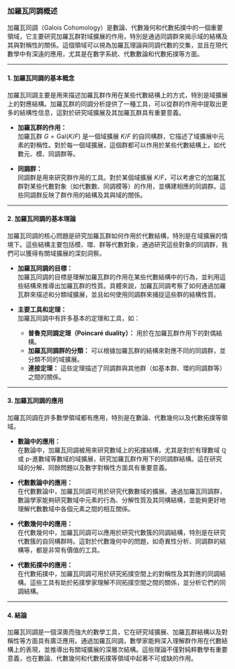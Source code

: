 ### **加羅瓦同調概述**

加羅瓦同調（Galois Cohomology）是數論、代數幾何和代數拓撲中的一個重要領域，它主要研究加羅瓦群對域擴展的作用，特別是通過同調群來揭示域的結構及其與對稱性的關係。這個領域可以視為加羅瓦理論與同調代數的交集，並且在現代數學中有深遠的應用，尤其是在數字系統、代數數論和代數拓撲等方面。

---

#### **1. 加羅瓦同調的基本概念**

加羅瓦同調主要是用來描述加羅瓦群作用在某些代數結構上的方式，特別是域擴展上的對應結構。加羅瓦群的同調分析提供了一種工具，可以從群的作用中提取出更多的結構性信息，這對於研究域擴展及其加羅瓦群具有重要意義。

- **加羅瓦群的作用：**  
  加羅瓦群 $G = \text{Gal}(K/F)$ 是一個域擴展 $K/F$ 的自同構群，它描述了域擴展中元素的對稱性。對於每一個域擴展，這個群都可以作用於某些代數結構上，如代數元、模、同調群等。

- **同調群：**  
  同調群是用來研究群作用的工具。對於某個域擴展 $K/F$，可以考慮它的加羅瓦群對某些代數對象（如代數數、同調模等）的作用，並構建相應的同調群。這些同調群反映了群作用的結構及其與域的關係。

---

#### **2. 加羅瓦同調的基本理論**

加羅瓦同調的核心問題是研究加羅瓦群如何作用於代數結構，特別是在域擴展的情境下。這些結構主要包括模、環、群等代數對象，通過研究這些對象的同調群，我們可以獲得有關域擴展的深刻洞察。

- **加羅瓦同調的目標：**  
  加羅瓦同調的目標是理解加羅瓦群的作用在某些代數結構中的行為，並利用這些結構來推導出加羅瓦群的性質。具體來說，加羅瓦同調考察了如何通過加羅瓦群來描述和分類域擴展，並且如何使用同調群來捕捉這些群的結構性質。

- **主要工具和定理：**  
  加羅瓦同調中有許多基本的定理和工具，如：
  - **普魯克同調定理（Poincaré duality）：** 用於在加羅瓦群作用下的對偶結構。
  - **加羅瓦同調群的分類：** 可以根據加羅瓦群的結構來對應不同的同調群，並分類不同的域擴展。
  - **連接定理：** 這些定理描述了同調群與其他群（如基本群、環的同調群等）之間的關係。

---

#### **3. 加羅瓦同調的應用**

加羅瓦同調在許多數學領域都有應用，特別是在數論、代數幾何以及代數拓撲等領域。

- **數論中的應用：**  
  在數論中，加羅瓦同調被用來研究數域上的拓撲結構，尤其是對於有理數域 $\mathbb{Q}$ 或 p-進數域等數域的域擴展，研究加羅瓦群作用下的同調群結構。這在研究域的分解、同餘問題以及數字對稱性方面具有重要意義。

- **代數數論中的應用：**  
  在代數數論中，加羅瓦同調可用於研究代數數域的擴展。通過加羅瓦同調群，數論學家能夠研究數域中元素的行為、分解性質及其同構結構，並能夠更好地理解代數數域中各個元素之間的相互關係。

- **代數幾何中的應用：**  
  在代數幾何中，加羅瓦同調可以應用於研究代數簇的同調結構，特別是在研究代數簇的自同構群時。這對於代數幾何中的問題，如奇異性分析、同調群的結構等，都是非常有價值的工具。

- **代數拓撲中的應用：**  
  在代數拓撲中，加羅瓦同調可用於研究拓撲空間上的對稱性及其對應的同調結構。這些工具有助於拓撲學家理解不同拓撲空間之間的關係，並分析它們的同調結構。

---

#### **4. 結論**

加羅瓦同調是一個深奧而強大的數學工具，它在研究域擴展、加羅瓦群結構以及對稱性等方面具有廣泛應用。通過加羅瓦同調，數學家能夠深入理解群作用在代數結構上的表現，並推導出有關域擴展的深層次結構。這些理論不僅對純粹數學有重要意義，也在數論、代數幾何和代數拓撲等領域中起著不可或缺的作用。